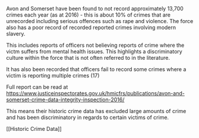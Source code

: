 Avon and Somerset have been found to not record approximately 13,700 crimes each year (as at 2016) - this is about 10% of crimes that are unrecorded including serious offences such as rape and violence.   The force also has a poor record of recorded reported crimes involving modern slavery.

This includes reports of officers not believing reports of crime where the victm suffers from mental health issues.  This highlights a discriminatory culture within the force that is not often referred to in the literature.

It has also been recorded that officers fail to record some crimes where a victim is reporting multiple crimes (17)

Full report can be read at https://www.justiceinspectorates.gov.uk/hmicfrs/publications/avon-and-somerset-crime-data-integrity-inspection-2016/

This means their historic crime data has excluded large amounts of crime and has been discriminatory in regards to certain victims of crime.

[[Historic Crime Data]]